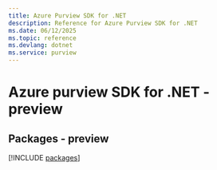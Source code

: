```yaml
---
title: Azure Purview SDK for .NET
description: Reference for Azure Purview SDK for .NET
ms.date: 06/12/2025
ms.topic: reference
ms.devlang: dotnet
ms.service: purview
---
```

# Azure purview SDK for .NET - preview
## Packages - preview
[!INCLUDE [packages](purview-index.md)]